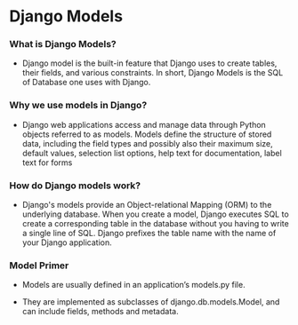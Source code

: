 # Django Models

### What is Django Models?
- Django model is the built-in feature that Django uses to create tables, their fields, and various constraints. In short, Django Models is the SQL of Database one uses with Django.

### Why we use models in Django?
- Django web applications access and manage data through Python objects referred to as models. Models define the structure of stored data, including the field types and possibly also their maximum size, default values, selection list options, help text for documentation, label text for forms

### How do Django models work?
- Django's models provide an Object-relational Mapping (ORM) to the underlying database. When you create a model, Django executes SQL to create a corresponding table in the database  without you having to write a single line of SQL. Django prefixes the table name with the name of your Django application.

### Model Primer

- Models are usually defined in an application’s models.py file.

- They are implemented as subclasses of django.db.models.Model, and can include fields, methods and metadata.